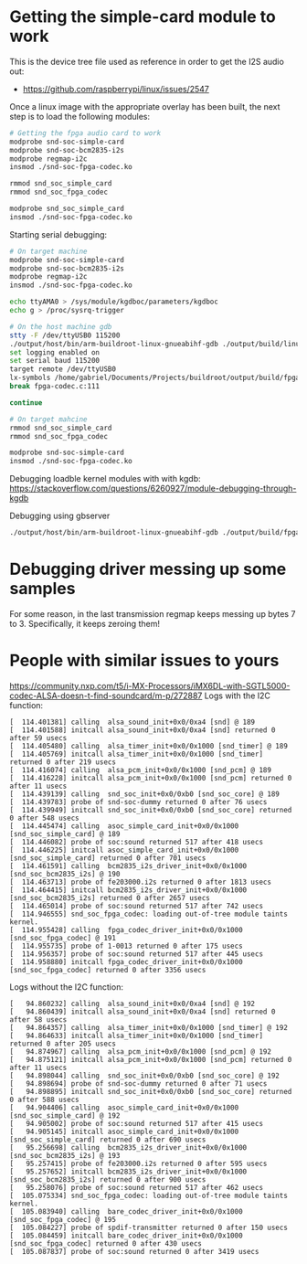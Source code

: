 # Getting the simple-card module to work
This is the device tree file used as reference in order to get the I2S audio out:
- https://github.com/raspberrypi/linux/issues/2547

Once a linux image with the appropriate overlay has been built, the next step is to load the 
following modules:
```bash
# Getting the fpga audio card to work
modprobe snd-soc-simple-card
modprobe snd-soc-bcm2835-i2s
modprobe regmap-i2c
insmod ./snd-soc-fpga-codec.ko

rmmod snd_soc_simple_card
rmmod snd_soc_fpga_codec

modprobe snd_soc_simple_card
insmod ./snd-soc-fpga-codec.ko
```

Starting serial debugging:
```bash
# On target machine
modprobe snd-soc-simple-card
modprobe snd-soc-bcm2835-i2s
modprobe regmap-i2c
insmod ./snd-soc-fpga-codec.ko

echo ttyAMA0 > /sys/module/kgdboc/parameters/kgdboc
echo g > /proc/sysrq-trigger

# On the host machine gdb
stty -F /dev/ttyUSB0 115200
./output/host/bin/arm-buildroot-linux-gnueabihf-gdb ./output/build/linux-custom/vmlinux -iex "set auto-load safe-path /" -tui
set logging enabled on
set serial baud 115200
target remote /dev/ttyUSB0
lx-symbols /home/gabriel/Documents/Projects/buildroot/output/build/fpga-soundcard-0.0.1/module-fpga-soundcard/
break fpga-codec.c:111

continue

# On target mahcine
rmmod snd_soc_simple_card
rmmod snd_soc_fpga_codec

modprobe snd-soc-simple-card
insmod ./snd-soc-fpga-codec.ko
```

Debugging loadble kernel modules with with kgdb:
https://stackoverflow.com/questions/6260927/module-debugging-through-kgdb

Debugging using gbserver
```bash
./output/host/bin/arm-buildroot-linux-gnueabihf-gdb ./output/build/fpga-soundcard-0.0.1/fpga-soundcard-simple-client/simple_filter_client -tui -ex "target remote | ssh -T root@buildroot.local gdbserver - /root/simple_filter_client"
```
# Debugging driver messing up some samples
For some reason, in the last transmission regmap keeps messing up bytes 7 to 3. Specifically, it keeps zeroing them!

# People with similar issues to yours
https://community.nxp.com/t5/i-MX-Processors/iMX6DL-with-SGTL5000-codec-ALSA-doesn-t-find-soundcard/m-p/272887
Logs with the I2C function:
```dmesg
[  114.401381] calling  alsa_sound_init+0x0/0xa4 [snd] @ 189
[  114.401588] initcall alsa_sound_init+0x0/0xa4 [snd] returned 0 after 59 usecs
[  114.405480] calling  alsa_timer_init+0x0/0x1000 [snd_timer] @ 189
[  114.405769] initcall alsa_timer_init+0x0/0x1000 [snd_timer] returned 0 after 219 usecs
[  114.416074] calling  alsa_pcm_init+0x0/0x1000 [snd_pcm] @ 189
[  114.416228] initcall alsa_pcm_init+0x0/0x1000 [snd_pcm] returned 0 after 11 usecs
[  114.439139] calling  snd_soc_init+0x0/0xb0 [snd_soc_core] @ 189
[  114.439783] probe of snd-soc-dummy returned 0 after 76 usecs
[  114.439949] initcall snd_soc_init+0x0/0xb0 [snd_soc_core] returned 0 after 548 usecs
[  114.445474] calling  asoc_simple_card_init+0x0/0x1000 [snd_soc_simple_card] @ 189
[  114.446082] probe of soc:sound returned 517 after 418 usecs
[  114.446225] initcall asoc_simple_card_init+0x0/0x1000 [snd_soc_simple_card] returned 0 after 701 usecs
[  114.461591] calling  bcm2835_i2s_driver_init+0x0/0x1000 [snd_soc_bcm2835_i2s] @ 190
[  114.463713] probe of fe203000.i2s returned 0 after 1813 usecs
[  114.464415] initcall bcm2835_i2s_driver_init+0x0/0x1000 [snd_soc_bcm2835_i2s] returned 0 after 2657 usecs
[  114.465014] probe of soc:sound returned 517 after 742 usecs
[  114.946555] snd_soc_fpga_codec: loading out-of-tree module taints kernel.
[  114.955428] calling  fpga_codec_driver_init+0x0/0x1000 [snd_soc_fpga_codec] @ 191
[  114.955735] probe of 1-0013 returned 0 after 175 usecs
[  114.956357] probe of soc:sound returned 517 after 445 usecs
[  114.958880] initcall fpga_codec_driver_init+0x0/0x1000 [snd_soc_fpga_codec] returned 0 after 3356 usecs
```

Logs without the I2C function:
```dmesg
[   94.860232] calling  alsa_sound_init+0x0/0xa4 [snd] @ 192
[   94.860439] initcall alsa_sound_init+0x0/0xa4 [snd] returned 0 after 58 usecs
[   94.864357] calling  alsa_timer_init+0x0/0x1000 [snd_timer] @ 192
[   94.864633] initcall alsa_timer_init+0x0/0x1000 [snd_timer] returned 0 after 205 usecs
[   94.874967] calling  alsa_pcm_init+0x0/0x1000 [snd_pcm] @ 192
[   94.875121] initcall alsa_pcm_init+0x0/0x1000 [snd_pcm] returned 0 after 11 usecs
[   94.898044] calling  snd_soc_init+0x0/0xb0 [snd_soc_core] @ 192
[   94.898694] probe of snd-soc-dummy returned 0 after 71 usecs
[   94.898895] initcall snd_soc_init+0x0/0xb0 [snd_soc_core] returned 0 after 588 usecs
[   94.904406] calling  asoc_simple_card_init+0x0/0x1000 [snd_soc_simple_card] @ 192
[   94.905002] probe of soc:sound returned 517 after 415 usecs
[   94.905145] initcall asoc_simple_card_init+0x0/0x1000 [snd_soc_simple_card] returned 0 after 690 usecs
[   95.256698] calling  bcm2835_i2s_driver_init+0x0/0x1000 [snd_soc_bcm2835_i2s] @ 193
[   95.257415] probe of fe203000.i2s returned 0 after 595 usecs
[   95.257652] initcall bcm2835_i2s_driver_init+0x0/0x1000 [snd_soc_bcm2835_i2s] returned 0 after 900 usecs
[   95.258076] probe of soc:sound returned 517 after 462 usecs
[  105.075334] snd_soc_fpga_codec: loading out-of-tree module taints kernel.
[  105.083940] calling  bare_codec_driver_init+0x0/0x1000 [snd_soc_fpga_codec] @ 195
[  105.084227] probe of spdif-transmitter returned 0 after 150 usecs
[  105.084459] initcall bare_codec_driver_init+0x0/0x1000 [snd_soc_fpga_codec] returned 0 after 430 usecs
[  105.087837] probe of soc:sound returned 0 after 3419 usecs
```
